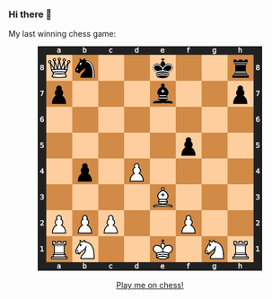 ### Hi there 👋

<!--
**aidenstern/aidenstern** is a ✨ _special_ ✨ repository because its `README.md` (this file) appears on your GitHub profile.

Here are some ideas to get you started:

- 🔭 I’m currently working on ...
- 🌱 I’m currently learning ...
- 👯 I’m looking to collaborate on ...
- 🤔 I’m looking for help with ...
- 💬 Ask me about ...
- 📫 How to reach me: ...
- 😄 Pronouns: ...
- ⚡ Fun fact: ...
-->

My last winning chess game:

<div align="center">
  <img src="https://raw.githubusercontent.com/aidenstern/aidenstern/master/wgame.svg" alt="alt text" width="400" height="400"/>
</div>


<p align="center">
  <a href="https://www.chess.com/register?ref_id=70352704"> Play me on chess! </a> 
</p>


